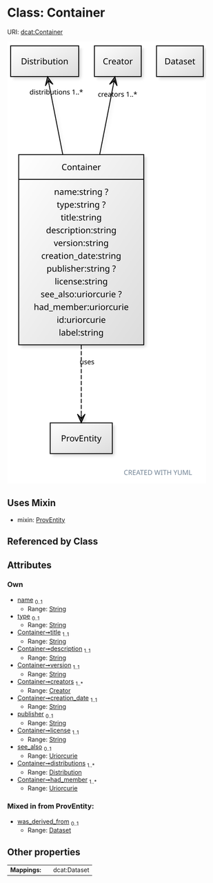 
# Class: Container



URI: [dcat:Container](http://www.w3.org/ns/dcat#Container)


[![img](images/Container.svg)](images/Container.svg)

## Uses Mixin

 *  mixin: [ProvEntity](ProvEntity.md)

## Referenced by Class


## Attributes


### Own

 * [name](name.md)  <sub>0..1</sub>
     * Range: [String](types/String.md)
 * [type](type.md)  <sub>0..1</sub>
     * Range: [String](types/String.md)
 * [Container➞title](Container_title.md)  <sub>1..1</sub>
     * Range: [String](types/String.md)
 * [Container➞description](Container_description.md)  <sub>1..1</sub>
     * Range: [String](types/String.md)
 * [Container➞version](Container_version.md)  <sub>1..1</sub>
     * Range: [String](types/String.md)
 * [Container➞creators](Container_creators.md)  <sub>1..\*</sub>
     * Range: [Creator](Creator.md)
 * [Container➞creation_date](Container_creation_date.md)  <sub>1..1</sub>
     * Range: [String](types/String.md)
 * [publisher](publisher.md)  <sub>0..1</sub>
     * Range: [String](types/String.md)
 * [Container➞license](Container_license.md)  <sub>1..1</sub>
     * Range: [String](types/String.md)
 * [see_also](see_also.md)  <sub>0..1</sub>
     * Range: [Uriorcurie](types/Uriorcurie.md)
 * [Container➞distributions](Container_distributions.md)  <sub>1..\*</sub>
     * Range: [Distribution](Distribution.md)
 * [Container➞had_member](Container_had_member.md)  <sub>1..\*</sub>
     * Range: [Uriorcurie](types/Uriorcurie.md)

### Mixed in from ProvEntity:

 * [was_derived_from](was_derived_from.md)  <sub>0..1</sub>
     * Range: [Dataset](Dataset.md)

## Other properties

|  |  |  |
| --- | --- | --- |
| **Mappings:** | | dcat:Dataset |